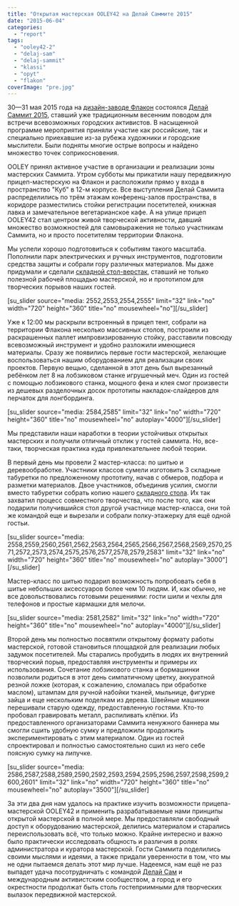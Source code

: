 ```yaml
---
title: "Открытая мастерская OOLEY42 на Делай Саммите 2015"
date: "2015-06-04"
categories: 
  - "report"
tags: 
  - "ooley42-2"
  - "delaj-sam"
  - "delaj-sammit"
  - "klassi"
  - "opyt"
  - "flakon"
coverImage: "pre.jpg"
---
```


30—31 мая 2015 года на [дизайн-заводе Флакон](http://flacon.ru) состоялся [Делай Саммит 2015](http://ooley.ru/events/otkrytaya-masterskaya-na-delaj-sammite/), ставший уже традиционным весенним поводом для встречи всевозможных городских активистов. В насыщенной программе мероприятия приняли участие как российские, так и специально приехавшие из-за рубежа художники и городские мыслители. Были подняты многие острые вопросы и найдено множество точек соприкосновения.

OOLEY принял активное участие в организации и реализации зоны мастерских Саммита. Утром субботы мы прикатили нашу передвижную прицеп-мастерскую на Флакон и расположили прямо у входа в пространство "Куб" в 12-м корпусе. Все выступления Делай Саммита распределились по трём этажам конференц-залов пространства, в коридоре разместились стойки регистрации посетителей, книжная лавка и замечательное вегетарианское кафе. А на улице прицеп OOLEY42 стал центром живой творческой активности, давший множество возможностей для самовыражения не только участникам Саммита, но и просто посетителям территории Флакона.

Мы успели хорошо подготовиться к событиям такого масштаба. Пополнили парк электрических и ручных инструментов, подготовили средства защиты и собрали гору различных материалов. Мы даже придумали и сделали [складной стол-верстак](http://ooley.ru/skladnoj-stol-verstak-iz-derevyannogo-brusa-i-doski/), ставший не только полезной рабочей площадью мастерской, но и прототипом для творческих порывов наших гостей.

\[su\_slider source="media: 2552,2553,2554,2555" limit="32" link="no" width="720" height="360" title="no" mousewheel="no"\]\[/su\_slider\]

Уже к 12:00 мы раскрыли встроенный в прицеп тент, собрали на территории Флакона несколько массивных столов, построили из раскрашенных паллет импровизированную стойку, расставили повсюду всевозможный инструмент и удобно разложили имеющиеся материалы. Сразу же появились первые гости мастерской, желающие воспользоваться нашим оборудованием для реализации своих проектов. Первую вещью, сделанной в этот день был вырезанный ребёнком лет 8 на лобзиковом станке игрушечный меч. Один из гостей с помощью лобзикового станка, мощного фена и клея смог произвести из дешевых разделочных досок прототипы накладок-слайдеров для перчаток для лонгбординга.

\[su\_slider source="media: 2584,2585" limit="32" link="no" width="720" height="360" title="no" mousewheel="no" autoplay="4000"\]\[/su\_slider\]

Мы представили наши наработки в теории устойчивых открытых мастерских и получили отличный отклик у гостей саммита. Но, все-таки, творческая практика куда привлекательнее любой теории.

В первый день мы провели 2 мастер-класса: по шитью и деревообработке. Участники классов сумели изготовить 3 складные табуретки по предложенному прототипу, начав с обмеров, подбора и разметки материалов. Двое участников, объединив усилия, смогли вместо табуретки собрать копию нашего [складного стола](http://ooley.ru/skladnoj-stol-verstak-iz-derevyannogo-brusa-i-doski/). Их так захватил процесс совместного творчества, что после того, как они подарили получившийся стол другой участнице мастер-класса, они той же командой еще и вырезали и собрали полку-этажерку для ещё одной гостьи.

\[su\_slider source="media: 2558,2559,2560,2561,2562,2563,2564,2565,2566,2567,2568,2569,2570,2571,2572,2573,2574,2575,2576,2577,2578,2579,2583" limit="32" link="no" width="720" height="360" title="no" mousewheel="no" autoplay="3000"\]\[/su\_slider\]

Мастер-класс по шитью подарил возможность попробовать себя в шитье небольших аксессуаров более чем 10 людям. И, как обычно, не все довольствовались готовыми решениями: гости шили и чехлы для телефонов и простые кармашки для мелочи.

\[su\_slider source="media: 2581,2582" limit="32" link="no" width="720" height="360" title="no" mousewheel="no" autoplay="4000"\]\[/su\_slider\]

Второй день мы полностью посвятили открытому формату работы мастерской, готовой становиться площадкой для реализации любых задумок посетителей. Мы старались пробудить в людях их внутренний творческий порыв, предоставляя инструменты и примеры их использования. Сочетание лобзикового станка и бормашинки позволили родиться в этот день симпатичному цветку, аккуратной резной ложке (которая, к сожалению, сломалась при обработке маслом), штампам для ручной набойки тканей, мыльнице, фигурке зайца и еще нескольким поделкам из дерева. Швейные машинки перешивали старую одежду, предоставленную гостями. Кто-то пробовал гравировать металл, распиливать клёпки. Из предоставленного организаторами Саммита ненужного баннера мы смогли сшить удобную сумку и предложили продолжить экспериментировать с этим материалом. Один из гостей спроектировал и полностью самостоятельно сшил из него себе поясную сумку на липучке.

\[su\_slider source="media: 2586,2587,2588,2589,2590,2592,2593,2594,2595,2596,2597,2598,2599,2600,2601" limit="32" link="no" width="720" height="360" title="no" mousewheel="no" autoplay="3500"\]\[/su\_slider\]

За эти два дня нам удалось на практике изучить возможности прицепа-мастерской OOLEY42 и применить разрабатываемые нами принципы открытой мастерской в полной мере. Мы предоставляли свободный доступ к оборудованию мастерской, делились материалом и старались переиспользовать всё, что только можно. Крайне интересно и важно было практически исследовать общность и различия в ролях администратора и куратора мастерской. Гости Саммита поделились своими мыслями и идеями, а также придали уверенности в том, что мы не одни пытаемся делать этот мир лучше. Надеемся, нам ещё не раз выпадет удача посотрудничать с командой [Делай Сам](http://delaisam.org/) и международным активистским сообществом, а город и его окрестности продолжат быть столь гостеприимными для творческих вылазок передвижной мастерской.

